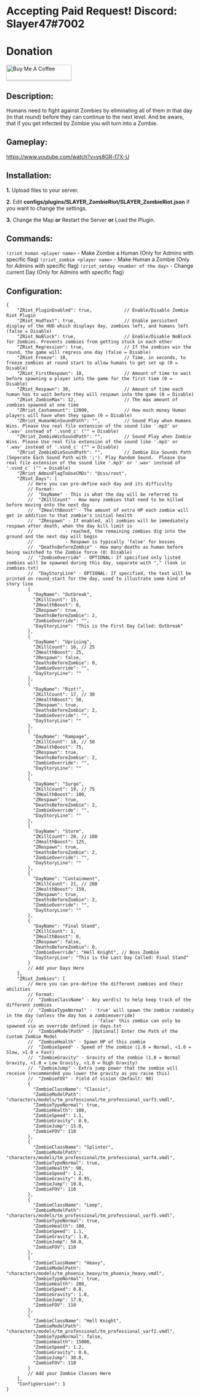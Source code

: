 # Accepting Paid Request! Discord: Slayer47#7002
# Donation
<a href="https://www.buymeacoffee.com/slayer47" target="_blank"><img src="https://www.buymeacoffee.com/assets/img/custom_images/orange_img.png" alt="Buy Me A Coffee" style="height: 41px !important;width: 174px !important;box-shadow: 0px 3px 2px 0px rgba(190, 190, 190, 0.5) !important;-webkit-box-shadow: 0px 3px 2px 0px rgba(190, 190, 190, 0.5) !important;" ></a>

## Description:
Humans need to fight against Zombies by eliminating all of them in that day (in that round) before they can continue to the next level. And be aware, that if you get infected by Zombie you will turn into a Zombie.

## Gameplay:
https://www.youtube.com/watch?v=ys8GR-f7X-U

## Installation:
**1.** Upload files to your server.

**2.** Edit **configs/plugins/SLAYER_ZombieRiot/SLAYER_ZombieRiot.json** if you want to change the settings.

**3.** Change the Map **or** Restart the Server **or** Load the Plugin.


## Commands:
`!zriot_human <player name>` - Make Zombie a Human (Only for Admins with specific flag)
`!zriot_zombie <player name>` - Make Human a Zombie (Only for Admins with specific flag)
`!zriot_setday <number of the day>` - Change current Day (Only for Admins with specific flag)

## Configuration:
```
{
	"ZRiot_PluginEnabled": true,			// Enable/Disable Zombie Riot Plugin
	"ZRiot_HudText": true,					// Enable persistent display of the HUD which displays day, zombies left, and humans left (false = Disable)
	"ZRiot_NoBlock": true,					// Enable/Disable NoBlock for Zombies. Prevents zombies from getting stuck in each other
	"ZRiot_Regression": true,				// If the zombies win the round, the game will regress one day (false = Disable)
	"ZRiot_Freeze": 10,						// Time, in seconds, to freeze zombies at round start to allow humans to get set up (0 = Disable)
	"ZRiot_FirstRespawn": 10,				// Amount of time to wait before spawning a player into the game for the first time (0 = Disable)
	"ZRiot_Respawn": 30,					// Amount of time each human has to wait before they will respawn into the game (0 = Disable)
	"ZRiot_ZombieMax": 12,					// The max amount of zombies spawned at one time
	"ZRriot_Cashamount": 12000,				// How much money Human players will have when they spawn (0 = Disable)
    "ZRriot_HumanWinSoundPath": "",			// Sound Play when Humans Wins. Please Use real file extension of the sound like '.mp3' or '.wav' instead of '.vsnd_c' ("" = Disable)
    "ZRriot_ZombieWinSoundPath": "",		// Sound Play when Zombie Wins. Please Use real file extension of the sound like '.mp3' or '.wav' instead of '.vsnd_c' ("" = Disable)
    "ZRriot_ZombieDieSoundPath": "",		// Zombie Die Sounds Path (Seperate Each Sound Path with ';'). Play Random Sound.  Please Use real file extension of the sound like '.mp3' or '.wav' instead of '.vsnd_c' ("" = Disable)
    "ZRriot_AdminFlagToUseCMDs": "@css/root",
	"ZRiot_Days": [
		// Here you can pre-define each day and its difficulty
		// Format:
		//  "DayName" - This is what the day will be referred to
		//	"ZKillCount" - How many zombies that need to be killed before moving onto the next day
		//	"ZHealthBoost" - The amount of extra HP each zombie will get in addition to that zombie's initial health
		//	"ZRespawn" - If enabled, all zombies will be immediately respawn after death, when the day kill limit is
		//	          - reached, the remaining zombies dig into the ground and the next day will begin
		//            - Respawn is typically 'false' for bosses
		//	"DeathsBeforeZombie" - How many deaths as human before being switched to the Zombie force (0: Disable)
		//	"ZombieOverride" - OPTIONAL: If specified only listed zombies will be spawned during this day, separate with "," (look in zombies.txt)
		//	"DayStoryLine" - OPTIONAL: If specified, the text will be printed on round_start for the day, used to illustrate some kind of story line
		{
		  "DayName": "Outbreak",
		  "ZKillCount": 15,
		  "ZHealthBoost": 0,
		  "ZRespawn": true,
		  "DeathsBeforeZombie": 2,
		  "ZombieOverride": "",
		  "DayStoryLine": "This is the First Day Called: Outbreak"
		},
		{
		  "DayName": "Uprising",
		  "ZKillCount": 16, // 25
		  "ZHealthBoost": 25,
		  "ZRespawn": false,
		  "DeathsBeforeZombie": 0,
		  "ZombieOverride": "",
		  "DayStoryLine": ""
		},
		{
		  "DayName": "Riot!",
		  "ZKillCount": 17, // 30
		  "ZHealthBoost": 50,
		  "ZRespawn": true,
		  "DeathsBeforeZombie": 2,
		  "ZombieOverride": "",
		  "DayStoryLine": ""
		},
		{
		  "DayName": "Rampage",
		  "ZKillCount": 18, // 50
		  "ZHealthBoost": 75,
		  "ZRespawn": true,
		  "DeathsBeforeZombie": 2,
		  "ZombieOverride": "",
		  "DayStoryLine": ""
		},
		{
		  "DayName": "Surge",
		  "ZKillCount": 19, // 75
		  "ZHealthBoost": 100,
		  "ZRespawn": true,
		  "DeathsBeforeZombie": 2,
		  "ZombieOverride": "",
		  "DayStoryLine": ""
		},
		{
		  "DayName": "Storm",
		  "ZKillCount": 20, // 100
		  "ZHealthBoost": 125,
		  "ZRespawn": true,
		  "DeathsBeforeZombie": 2,
		  "ZombieOverride": "",
		  "DayStoryLine": ""
		},
		{
		  "DayName": "Containment",
		  "ZKillCount": 21, // 200
		  "ZHealthBoost": 150,
		  "ZRespawn": true,
		  "DeathsBeforeZombie": 2,
		  "ZombieOverride": "",
		  "DayStoryLine": ""
		},
		{
		  "DayName": "Final Stand",
		  "ZKillCount": 1,
		  "ZHealthBoost": 0,
		  "ZRespawn": false,
		  "DeathsBeforeZombie": 0,
		  "ZombieOverride": "Hell Knight", // Boss Zombie
		  "DayStoryLine": "This is the Last Day Called: Final Stand"
		}
		// Add your Days Here
	],
	"ZRiot_Zombies": [
		// Here you can pre-define the different zombies and their abilities
		// Format:
		//	"ZombieClassName" - Any word(s) to help keep track of the different zombies
		//	"ZombieTypeNormal" - 'true' will spawn the zombie randomly in the day (unless the day has a zombieoverride)
		//	       				- 'false' this zombie can only be spawned via an override defined in days.txt
		//	"ZombieModelPath" - [Optional] Enter the Path of the Custom Zombie Model
		//	"ZombieHealth" - Spawn HP of this zombie
		//	"ZombieSpeed" - Speed of the zombie (1.0 = Normal, <1.0 = Slow, >1.0 = Fast)
		//	"ZombieGravity" - Gravity of the zombie (1.0 = Normal Gravity, <1.0 = Low Gravity, >1.0 = High Gravity)
		//	"ZombieJump" - Extra jump power that the zombie will receive (recommended you lower the gravity as you raise this)
		//	"ZombieFOV" - Field of vision (Default: 90)
		{
		  "ZombieClassName": "Classic",
		  "ZombieModelPath": "characters/models/tm_professional/tm_professional_varf3.vmdl",
		  "ZombieTypeNormal": true,
		  "ZombieHealth": 100,
		  "ZombieSpeed": 1.1,
		  "ZombieGravity": 0.9,
		  "ZombieJump": 15.0,
		  "ZombieFOV": 110
		},
		{
		  "ZombieClassName": "Splinter",
		  "ZombieModelPath": "characters/models/tm_professional/tm_professional_varf4.vmdl",
		  "ZombieTypeNormal": true,
		  "ZombieHealth": 90,
		  "ZombieSpeed": 1.2,
		  "ZombieGravity": 0.95,
		  "ZombieJump": 10.0,
		  "ZombieFOV": 110
		},
		{
		  "ZombieClassName": "Leep",
		  "ZombieModelPath": "characters/models/tm_professional/tm_professional_varf5.vmdl",
		  "ZombieTypeNormal": true,
		  "ZombieHealth": 100,
		  "ZombieSpeed": 1.1,
		  "ZombieGravity": 1.0,
		  "ZombieJump": 50.0,
		  "ZombieFOV": 110
		},
		{
		  "ZombieClassName": "Heavy",
		  "ZombieModelPath": "characters/models/tm_phoenix_heavy/tm_phoenix_heavy.vmdl",
		  "ZombieTypeNormal": true,
		  "ZombieHealth": 200,
		  "ZombieSpeed": 0.8,
		  "ZombieGravity": 1.0,
		  "ZombieJump": 17.0,
		  "ZombieFOV": 110
		},
		{
		  "ZombieClassName": "Hell Knight",
		  "ZombieModelPath": "characters/models/tm_professional/tm_professional_varf2.vmdl",
		  "ZombieTypeNormal": false,
		  "ZombieHealth": 15000,
		  "ZombieSpeed": 1.2,
		  "ZombieGravity": 0.6,
		  "ZombieJump": 30.0,
		  "ZombieFOV": 110
		}
		// Add your Zombie Classes Here
	],
	"ConfigVersion": 1
}
```
